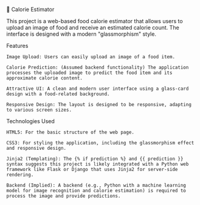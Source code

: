 🍳 Calorie Estimator

This project is a web-based food calorie estimator that allows users to upload an image of food and receive an estimated calorie count. The interface is designed with a modern "glassmorphism" style.

Features

    Image Upload: Users can easily upload an image of a food item.

    Calorie Prediction: (Assumed backend functionality) The application processes the uploaded image to predict the food item and its approximate calorie content.

    Attractive UI: A clean and modern user interface using a glass-card design with a food-related background.

    Responsive Design: The layout is designed to be responsive, adapting to various screen sizes.

Technologies Used

    HTML5: For the basic structure of the web page.

    CSS3: For styling the application, including the glassmorphism effect and responsive design.

    Jinja2 (Templating): The {% if prediction %} and {{ prediction }} syntax suggests this project is likely integrated with a Python web framework like Flask or Django that uses Jinja2 for server-side rendering.

    Backend (Implied): A backend (e.g., Python with a machine learning model for image recognition and calorie estimation) is required to process the image and provide predictions.
